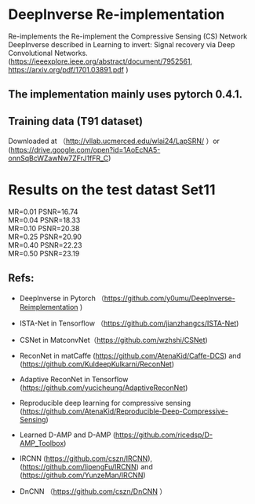 # DeepInverse Re-implementation
Re-implements the Re-implement the Compressive Sensing (CS) Network DeepInverse described in Learning to invert: Signal recovery via Deep Convolutional Networks. (https://ieeexplore.ieee.org/abstract/document/7952561, https://arxiv.org/pdf/1701.03891.pdf )

## The implementation mainly uses pytorch 0.4.1. 

## Training data (T91 dataset)   
Downloaded at （http://vllab.ucmerced.edu/wlai24/LapSRN/ ）or (https://drive.google.com/open?id=1AoEcNA5-onnSqBcWZawNw7ZFrJ1fFR_C)

# Results on the test datast Set11  

 MR=0.01    PSNR=16.74   
 MR=0.04    PSNR=18.33   
 MR=0.10    PSNR=20.38  
 MR=0.25    PSNR=20.90    
 MR=0.40    PSNR=22.23  
 MR=0.50    PSNR=23.19  

## Refs:
 - DeepInverse in Pytorch （https://github.com/y0umu/DeepInverse-Reimplementation )  
 - ISTA-Net in Tensorflow （https://github.com/jianzhangcs/ISTA-Net)  
 - CSNet in MatconvNet（https://github.com/wzhshi/CSNet)  
 - ReconNet in matCaffe (https://github.com/AtenaKid/Caffe-DCS) and (https://github.com/KuldeepKulkarni/ReconNet) 
 - Adaptive ReconNet in Tensorflow (https://github.com/yucicheung/AdaptiveReconNet)  
 - Reproducible deep learning for compressive sensing (https://github.com/AtenaKid/Reproducible-Deep-Compressive-Sensing)  
 
 - Learned D-AMP and D-AMP (https://github.com/ricedsp/D-AMP_Toolbox)
 - IRCNN (https://github.com/cszn/IRCNN), (https://github.com/lipengFu/IRCNN) and (https://github.com/YunzeMan/IRCNN)
 - DnCNN （https://github.com/cszn/DnCNN ）
